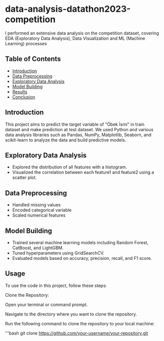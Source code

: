 # data-analysis-datathon2023-competition
I performed an extensive data analysis on the competition dataset, covering EDA (Exploratory Data Analysis), Data Visualization and ML (Machine Learning) processes

## Table of Contents
- [Introduction](#introduction)
- [Data Preprocessing](#data-preprocessing)
- [Exploratory Data Analysis](#exploratory-data-analysis)
- [Model Building](#model-building)
- [Results](#results)
- [Conclusion](#conclusion)


## Introduction
This project aims to predict the target variable of "Öbek İsmi" in train dataset and make prediction at test dataset. We used Python and various data analysis libraries such as Pandas, NumPy, Matplotlib, Seaborn, and scikit-learn to analyze the data and build predictive models.


## Exploratory Data Analysis
- Explored the distribution of all features with a histogram.
- Visualized the correlation between each feature1 and feature2 using a scatter plot.


## Data Preprocessing
- Handled missing values
- Encoded categorical variable
- Scaled numerical features

## Model Building
- Trained several machine learning models including Random Forest, CatBoost, and LightGBM.
- Tuned hyperparameters using GridSearchCV.
- Evaluated models based on accuracy, precision, recall, and F1 score.


## Usage
To use the code in this project, follow these steps:

Clone the Repository:

Open your terminal or command prompt.

Navigate to the directory where you want to clone the repository.

Run the following command to clone the repository to your local machine:

'''bash
git clone https://github.com/your-username/your-repository.git


